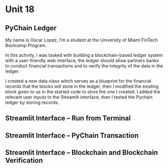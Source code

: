 # Unit 18

## PyChain Ledger

My name is Oscar Lopez, I’m a student at the University of Miami FinTech Bootcamp Program.

In this activity, I was tasked with building a blockchain-based ledger system with a user-friendly web interface, the ledger should allow partners banks to conduct financial transactions and to verify the integrity of the data in the ledger. 

I created a new data class which serves as a blueprint for the financial records that the blocks will store in the ledger, then I modified the existing block given to us in the started code to store the one I created. I added the relevant user inputs to the Streamlit interface, then I tested the Pychain ledger by storing records.

## Streamlit Interface – Run from Terminal



## Streamlit Interface – PyChain Transaction
 


## Streamlit Interface – Blockchain and Blockchain Verification


